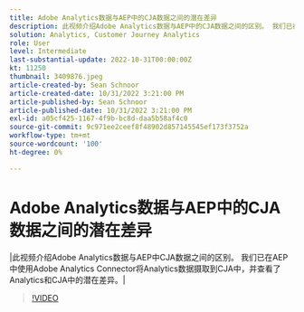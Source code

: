 ```yaml
---
title: Adobe Analytics数据与AEP中的CJA数据之间的潜在差异
description: 此视频介绍Adobe Analytics数据与AEP中的CJA数据之间的区别。 我们已在AEP中使用Adobe Analytics Connector将Analytics数据摄取到CJA中，并查看了Analytics和CJA中的潜在差异。
solution: Analytics, Customer Journey Analytics
role: User
level: Intermediate
last-substantial-update: 2022-10-31T00:00:00Z
kt: 11250
thumbnail: 3409876.jpeg
article-created-by: Sean Schnoor
article-created-date: 10/31/2022 3:21:00 PM
article-published-by: Sean Schnoor
article-published-date: 10/31/2022 3:21:00 PM
exl-id: a05cf425-1167-4f9b-bc8d-daa5b58af4c0
source-git-commit: 9c971ee2ceef8f48902d857145545ef173f3752a
workflow-type: tm+mt
source-wordcount: '100'
ht-degree: 0%

---
```


# Adobe Analytics数据与AEP中的CJA数据之间的潜在差异

|此视频介绍Adobe Analytics数据与AEP中CJA数据之间的区别。 我们已在AEP中使用Adobe Analytics Connector将Analytics数据摄取到CJA中，并查看了Analytics和CJA中的潜在差异。|

>[!VIDEO](https://video.tv.adobe.com/v/3409876/?quality=12&learn=on)
